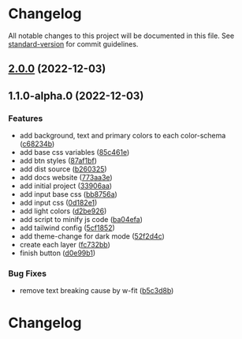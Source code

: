 # Changelog

All notable changes to this project will be documented in this file. See [standard-version](https://github.com/conventional-changelog/standard-version) for commit guidelines.

## [2.0.0](https://github.com/Siumauricio/rippleui/compare/v1.1.0-alpha.0...v2.0.0) (2022-12-03)

## 1.1.0-alpha.0 (2022-12-03)


### Features

* add background, text and primary colors to each color-schema ([c68234b](https://github.com/Siumauricio/rippleui/commit/c68234b1902ccea44bae765234c21c7ddf202ed3))
* add base css variables ([85c461e](https://github.com/Siumauricio/rippleui/commit/85c461e378e0e551433233f154ef3423ee20b73a))
* add btn styles ([87af1bf](https://github.com/Siumauricio/rippleui/commit/87af1bf0fe7fc34a51bd78794413f9ee73523a8d))
* add dist source ([b260325](https://github.com/Siumauricio/rippleui/commit/b260325871c5410606ba978306a9fc4c404ec4ca))
* add docs website ([773aa3e](https://github.com/Siumauricio/rippleui/commit/773aa3e186e65d8a1299201e54e9439d94dbe68d))
* add initial project ([33906aa](https://github.com/Siumauricio/rippleui/commit/33906aa61e21ff479cd1089520b357010be85c0b))
* add input base css ([bb8756a](https://github.com/Siumauricio/rippleui/commit/bb8756a299cf34475d3ff5ddef334fbd3d399ae7))
* add input css ([0d182e1](https://github.com/Siumauricio/rippleui/commit/0d182e1c7b41ea3b6ab58373a856f8397cacf6de))
* add light colors ([d2be926](https://github.com/Siumauricio/rippleui/commit/d2be926efc3337a80291c4f23dfa8b6fafd270a3))
* add script to minify js code ([ba04efa](https://github.com/Siumauricio/rippleui/commit/ba04efaa6212a1fa4b1833d047e557cd7eb7fca9))
* add tailwind config ([5cf1852](https://github.com/Siumauricio/rippleui/commit/5cf18529670e5afb383acda16350d0b462b79ff7))
* add theme-change for dark mode ([52f2d4c](https://github.com/Siumauricio/rippleui/commit/52f2d4cda2c45ae0d69e02adfe21e1b34a106861))
* create each layer ([fc732bb](https://github.com/Siumauricio/rippleui/commit/fc732bb3c597c2b109b3290cc9d4df95ea452222))
* finish button ([d0e99b1](https://github.com/Siumauricio/rippleui/commit/d0e99b1b10c0709a0fd5fd19f2ed411acfe2de83))


### Bug Fixes

* remove text breaking cause by w-fit ([b5c3d8b](https://github.com/Siumauricio/rippleui/commit/b5c3d8b42ba742f68c7dcef96c32eb9eded372fe))

# Changelog

